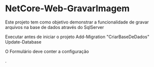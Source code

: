 # NetCore-Web-GravarImagem

Este projeto tem como objetivo demonstrar a funcionalidade de gravar arquivos na base de dados através do SqlServer

Executar antes de iniciar o projeto
Add-Migration "CriarBaseDeDados"
Update-Database

O Formulário deve conter a configuração  <form asp-action="Create" enctype="multipart/form-data">.
